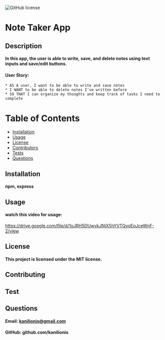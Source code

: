 
  
  ![GitHub license](https://img.shields.io/badge/License-MIT-blue.svg)
  
  # Note Taker App
  ## Description
  #### In this app, the user is able to write, save, and delete notes using text inputs and save/edit buttons. 
  #### User Story:
    * AS A user, I want to be able to write and save notes
    * I WANT to be able to delete notes I've written before
    * SO THAT I can organize my thoughts and keep track of tasks I need to complete
#

  # Table of Contents
   * [Installation](#installation)
   * [Usage](#usage)
   * [License](#license)
   * [Contributors](#contributors)
   * [Tests](#tests)
   * [Questions](#questions)
  ## Installation
  #### npm, express
  ## Usage
  #### watch this video for usage:
  https://drive.google.com/file/d/1oJRH5DUwvkJNjX5hYVTQvoEqJceWnF-2/view
  ## License
  #### This project is licensed under the MIT license.
  ## Contributing
  #### 
  ## Test
  #### 
  ## Questions
  #### Email: <a>kanilionis@gmail.com</a>
  #### GitHub: <a>github.com/kanilionis</a>
  